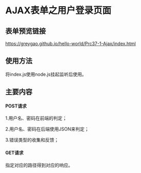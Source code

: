 # AJAX表单之用户登录页面

## 表单预览链接

https://greygao.github.io/hello-world/Prc37-1-Ajax/index.html

## 使用方法

将index.js使用node.js挂起监听后使用。

## 主要内容

#### POST请求

1.用户名、密码在前端的判定；

2.用户名、密码在后端使用JSON来判定；

3.错误类型的收集和反馈；

#### GET请求

指定对应的路径得到对应的响应。